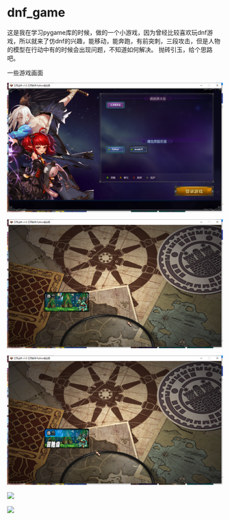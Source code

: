 # dnf_game

这是我在学习pygame库的时候，做的一个小游戏，因为曾经比较喜欢玩dnf游戏，所以就来了仿dnf的兴趣，能移动，能奔跑，有前突刺，三段攻击，但是人物的模型在行动中有的时候会出现问题，不知道如何解决。
抛砖引玉，给个思路吧。

一些游戏画面

![](https://github.com/Tjuvenile/dnf_game/raw/master/project_screenshot/select_server.png)

![](https://github.com/Tjuvenile/dnf_game/raw/master/project_screenshot/select_map.png)

![](https://github.com/Tjuvenile/dnf_game/raw/master/project_screenshot/select_map_level.png)

![](https://github.com/Tjuvenile/dnf_game/raw/master/project_screenshot/select_game.png)

![](https://github.com/Tjuvenile/dnf_game/raw/master/project_screenshot/select_game_2.png)
